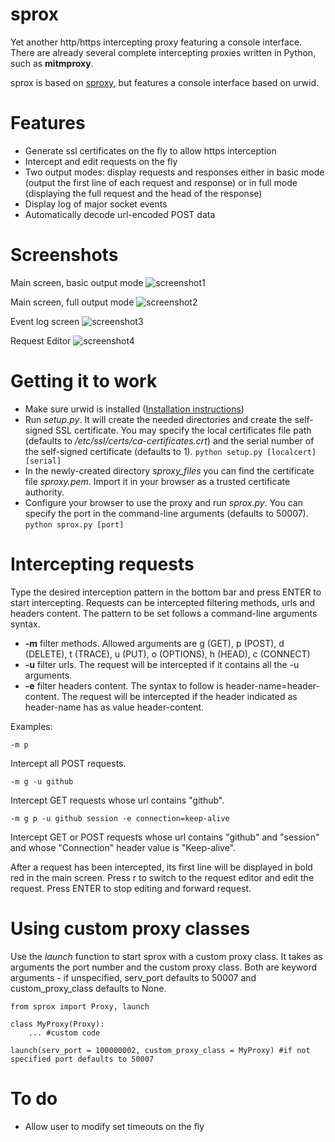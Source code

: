 sprox
=====
Yet another http/https intercepting proxy featuring a console interface.
There are already several complete intercepting proxies written in Python, such as **mitmproxy**.

sprox is based on [sproxy](https://github.com/AdotDdot/sproxy), but features a console interface based on urwid.

Features
=======
  * Generate ssl certificates on the fly to allow https interception
  * Intercept and edit requests on the fly
  * Two output modes: display requests and responses either in basic mode (output the first line of each request and response) or in full mode (displaying the full request and the head of the response)
  * Display log of major socket events
  * Automatically decode url-encoded POST data
  
Screenshots
===========
Main screen, basic output mode
![screenshot1](http://i58.tinypic.com/246jb5l.png "Screenshot 1")

Main screen, full output mode
![screenshot2](http://i60.tinypic.com/339n08w.png "Screenshot 2")

Event log screen
![screenshot3](http://i58.tinypic.com/2v7vt51.png "Screenshot 3")

Request Editor
![screenshot4](http://i59.tinypic.com/2whigjl.png "Screenshot 4")

Getting it to work
==================
  * Make sure urwid is installed ([Installation instructions](https://github.com/wardi/urwid/wiki/Installation-instructions))
  * Run *setup.py*. It will create the needed directories and create the self-signed SSL certificate. You may specify the local certificates file path (defaults to */etc/ssl/certs/ca-certificates.crt*) and the serial number of the self-signed certificate (defaults to 1).
  `python setup.py [localcert] [serial]`
  * In the newly-created directory *sproxy_files* you can find the certificate file *sproxy.pem*. Import it in your browser as a trusted certificate authority.
  * Configure your browser to use the proxy and run *sprox.py*. You can specify the port in the command-line arguments (defaults to 50007).
  `python sprox.py [port]`

Intercepting requests
=====================
Type the desired interception pattern in the bottom bar and press ENTER to start intercepting.
Requests can be intercepted filtering methods, urls and headers content. The pattern to be set follows a command-line arguments syntax.
 * **-m** filter methods. Allowed arguments are g (GET), p (POST), d (DELETE), t (TRACE), u (PUT), o (OPTIONS), h (HEAD), c (CONNECT)
 * **-u** filter urls. The request will be intercepted if it contains all the -u arguments.
 * **-e** filter headers content. The syntax to follow is header-name=header-content. The request will be intercepted if the header indicated as header-name has as value header-content.

Examples:

    -m p
Intercept all POST requests.

    -m g -u github
Intercept GET requests whose url contains "github".

    -m g p -u github session -e connection=keep-alive
Intercept GET or POST requests whose url contains "github" and "session" and whose "Connection" header value is "Keep-alive".

After a request has been intercepted, its first line will be displayed in bold red in the main screen. Press r to switch to the request editor and edit the request. Press ENTER to stop editing and forward request.

Using custom proxy classes
====================================
Use the *launch* function to start sprox with a custom proxy class. It takes as arguments the port number and the custom proxy class. Both are keyword arguments - if unspecified, serv_port defaults to 50007 and custom_proxy_class defaults to None.

    from sprox import Proxy, launch
    
    class MyProxy(Proxy):
        ... #custom code
    
    launch(serv_port = 100000002, custom_proxy_class = MyProxy) #if not specified port defaults to 50007

To do
=====
  * Allow user to modify set timeouts on the fly
